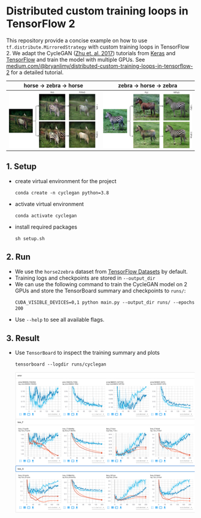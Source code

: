 # Distributed custom training loops in TensorFlow 2
This repository provide a concise example on how to use `tf.distribute.MirroredStrategy` with custom training loops in TensorFlow 2. We adapt the CycleGAN ([Zhu et. al. 2017](https://arxiv.org/pdf/1703.10593.pdf)) tutorials from [Keras](https://keras.io/examples/generative/cyclegan) and [TensorFlow](https://www.tensorflow.org/tutorials/generative/cyclegan) and train the model with multiple GPUs. See [medium.com/@bryanlimy/distributed-custom-training-loops-in-tensorflow-2](https://medium.com/@bryanlimy/distributed-custom-training-loops-in-tensorflow-2) for a detailed tutorial.

horse -> zebra -> horse    |  zebra -> horse -> zebra
:-------------------------:|:-------------------------:
![](images/x_cycle.png)    |  ![](images/y_cycle.png)

## 1. Setup
- create virtual environment for the project
  ```
  conda create -n cyclegan python=3.8
  ```
- activate virtual environment
  ```
  conda activate cyclegan
  ```
- install required packages
  ```
  sh setup.sh
  ```

## 2. Run
- We use the  `horse2zebra` dataset from [TensorFlow Datasets](https://www.tensorflow.org/datasets/catalog/cycle_gan#cycle_ganhorse2zebra) by default.
- Training logs and checkpoints are stored in `--output_dir`
- We can use the following command to train the CycleGAN model on 2 GPUs and store the TensorBoard summary and checkpoints to `runs/`:
  ```
  CUDA_VISIBLE_DEVICES=0,1 python main.py --output_dir runs/ --epochs 200
  ``` 
- Use `--help` to see all available flags.


## 3. Result
- Use `TensorBoard` to inspect the training summary and plots
  ```
  tensorboard --logdir runs/cyclegan
  ```
  ![](images/tensorboard.png)